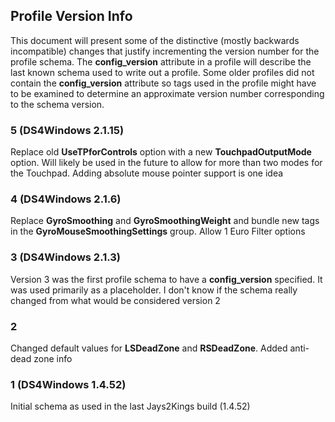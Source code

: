 ## Profile Version Info

This document will present some of the distinctive (mostly backwards incompatible)
changes that justify incrementing the version number for the profile schema.
The **config_version** attribute in a profile will describe the last known schema
used to write out a profile. Some older profiles did not contain the
**config_version** attribute so tags used in the profile might have to be examined
to determine an approximate version number corresponding to the schema version.

### 5 (DS4Windows 2.1.15)

Replace old **UseTPforControls** option with a new **TouchpadOutputMode**
option. Will likely be used in the future to allow for more than two
modes for the Touchpad. Adding absolute mouse pointer support is one
idea

### 4 (DS4Windows 2.1.6)

Replace **GyroSmoothing** and **GyroSmoothingWeight** and bundle new tags
in the **GyroMouseSmoothingSettings** group. Allow 1 Euro Filter options

### 3 (DS4Windows 2.1.3)

Version 3 was the first profile schema to have a **config_version**
specified. It was used primarily as a placeholder. I don't know
if the schema really changed from what would be considered
version 2

### 2

Changed default values for **LSDeadZone** and **RSDeadZone**.
Added anti-dead zone info

### 1 (DS4Windows 1.4.52)

Initial schema as used in the last Jays2Kings build (1.4.52)
